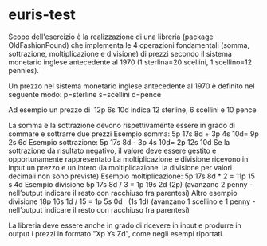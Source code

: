 # euris-test
Scopo dell'esercizio è la realizzazione di una libreria (package OldFashionPound) che implementa le 4 operazioni fondamentali (somma, sottrazione, moltiplicazione e divisione) di prezzi secondo il sistema monetario inglese antecedente al 1970 (1 sterlina=20 scellini, 1 scellino=12 pennies).

Un prezzo nel sistema monetario inglese antecedente al 1970 è definito nel seguente modo:
p=sterline
s=scellini
d=pence

Ad esempio un prezzo di  12p 6s 10d indica 12 sterline, 6 scellini e 10 pence

La somma e la sottrazione devono rispettivamente essere in grado di sommare e sottrarre due prezzi
Esempio somma: 5p 17s 8d + 3p 4s 10d= 9p 2s 6d
Esempio sottrazione: 5p 17s 8d - 3p 4s 10d= 2p 12s 10d
Se la sottrazione dà risultato negativo, il valore deve essere gestito e opportunamente rappresentato 
La moltiplicazione e divisione ricevono in input un prezzo e un intero (la moltiplicazione  la divisione per valori decimali non sono previste)
Esempio moltiplicazione: 5p 17s 8d * 2 = 11p 15 s 4d
Esempio divisione 5p 17s 8d / 3 = 1p 19s 2d (2p) (avanzano 2 penny - nell’output indicare il resto con racchiuso fra parentesi)
Altro esempio divisione 18p 16s 1d / 15 = 1p 5s 0d   (1s 1d) (avanzano 1 scellino e 1 penny - nell’output indicare il resto con racchiuso fra parentesi)

La libreria deve essere anche in grado di ricevere in input e produrre in output i prezzi in formato "Xp Ys Zd", come negli esempi riportati. 
